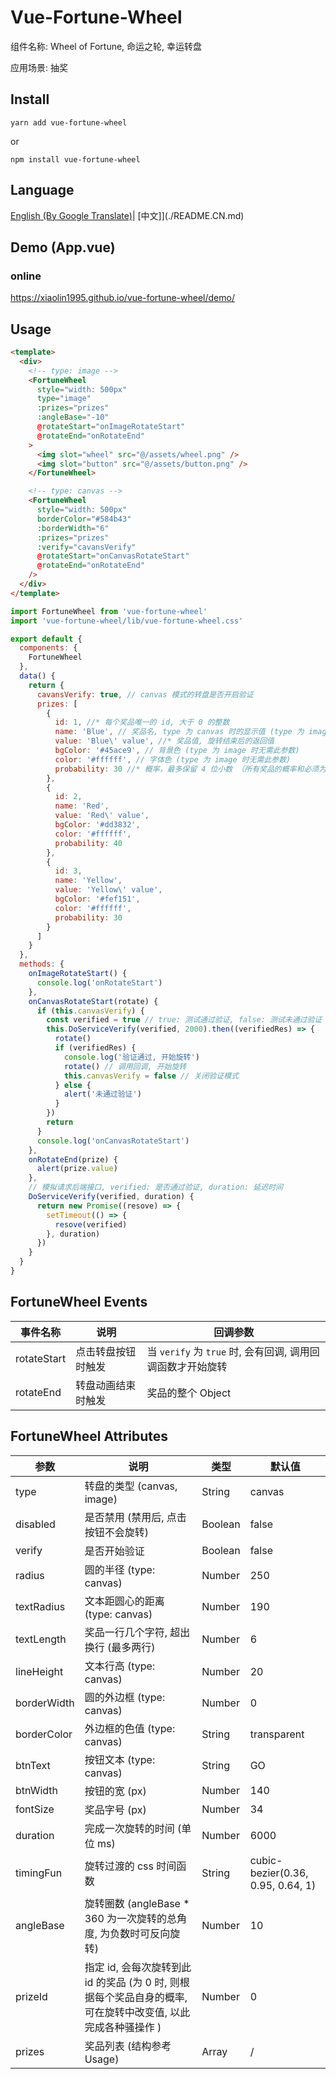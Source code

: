 
# Vue-Fortune-Wheel

组件名称: Wheel of Fortune, 命运之轮, 幸运转盘

应用场景: 抽奖

## Install
```
yarn add vue-fortune-wheel
```
or
```
npm install vue-fortune-wheel
```
## Language

[English (By Google Translate)](./README.md)| [中文]](./README.CN.md)

## Demo (App.vue)

### online
https://xiaolin1995.github.io/vue-fortune-wheel/demo/

## Usage

```html
<template>
  <div>
    <!-- type: image -->
    <FortuneWheel
      style="width: 500px"
      type="image"
      :prizes="prizes"
      :angleBase="-10"
      @rotateStart="onImageRotateStart"
      @rotateEnd="onRotateEnd"
    >
      <img slot="wheel" src="@/assets/wheel.png" />
      <img slot="button" src="@/assets/button.png" />
    </FortuneWheel>

    <!-- type: canvas -->
    <FortuneWheel
      style="width: 500px"
      borderColor="#584b43"
      :borderWidth="6"
      :prizes="prizes"
      :verify="cavansVerify"
      @rotateStart="onCanvasRotateStart"
      @rotateEnd="onRotateEnd"
    />
  </div>
</template>
```

```js
import FortuneWheel from 'vue-fortune-wheel'
import 'vue-fortune-wheel/lib/vue-fortune-wheel.css'

export default {
  components: {
    FortuneWheel
  },
  data() {
    return {
      cavansVerify: true, // canvas 模式的转盘是否开启验证
      prizes: [
        {
          id: 1, //* 每个奖品唯一的 id, 大于 0 的整数
          name: 'Blue', // 奖品名, type 为 canvas 时的显示值 (type 为 image 时无需此参数)
          value: 'Blue\' value', //* 奖品值, 旋转结束后的返回值
          bgColor: '#45ace9', // 背景色 (type 为 image 时无需此参数)
          color: '#ffffff', // 字体色 (type 为 image 时无需此参数)
          probability: 30 //* 概率，最多保留 4 位小数 （所有奖品的概率和必须为 100）
        },
        {
          id: 2,
          name: 'Red',
          value: 'Red\' value',
          bgColor: '#dd3832',
          color: '#ffffff',
          probability: 40
        },
        {
          id: 3,
          name: 'Yellow',
          value: 'Yellow\' value',
          bgColor: '#fef151',
          color: '#ffffff',
          probability: 30
        }
      ]
    }
  },
  methods: {
    onImageRotateStart() {
      console.log('onRotateStart')
    },
    onCanvasRotateStart(rotate) {
      if (this.canvasVerify) {
        const verified = true // true: 测试通过验证, false: 测试未通过验证
        this.DoServiceVerify(verified, 2000).then((verifiedRes) => {
          rotate()
          if (verifiedRes) {
            console.log('验证通过, 开始旋转')
            rotate() // 调用回调, 开始旋转
            this.canvasVerify = false // 关闭验证模式
          } else {
            alert('未通过验证')
          }
        })
        return
      }
      console.log('onCanvasRotateStart')
    },
    onRotateEnd(prize) {
      alert(prize.value)
    },
    // 模拟请求后端接口, verified: 是否通过验证, duration: 延迟时间
    DoServiceVerify(verified, duration) {
      return new Promise((resove) => {
        setTimeout(() => {
          resove(verified)
        }, duration)
      })
    }
  }
}
```

## FortuneWheel Events
| 事件名称 | 说明 | 回调参数 |
| ------ | ------ | ------ |
| rotateStart | 点击转盘按钮时触发 | 当 `verify` 为 `true` 时, 会有回调, 调用回调函数才开始旋转 |
| rotateEnd | 转盘动画结束时触发 | 奖品的整个 Object |

## FortuneWheel Attributes
| 参数 | 说明 | 类型 | 默认值 |
| ------ | ------ | ------ | ----- |
| type | 转盘的类型 (canvas, image) | String | canvas |
| disabled | 是否禁用 (禁用后, 点击按钮不会旋转) | Boolean | false |
| verify | 是否开始验证 | Boolean | false |
| radius | 圆的半径 (type: canvas) | Number | 250 |
| textRadius | 文本距圆心的距离 (type: canvas) | Number | 190 |
| textLength | 奖品一行几个字符, 超出换行 (最多两行) | Number | 6 |
| lineHeight | 文本行高 (type: canvas) | Number | 20 |
| borderWidth | 圆的外边框 (type: canvas) | Number | 0 |
| borderColor | 外边框的色值 (type: canvas) | String | transparent |
| btnText | 按钮文本 (type: canvas) | String | GO |
| btnWidth | 按钮的宽 (px) | Number | 140 |
| fontSize | 奖品字号 (px) | Number | 34 |
| duration | 完成一次旋转的时间 (单位 ms) | Number | 6000 |
| timingFun | 旋转过渡的 css 时间函数 | String | cubic-bezier(0.36, 0.95, 0.64, 1) |
| angleBase | 旋转圈数 (angleBase * 360 为一次旋转的总角度, 为负数时可反向旋转) | Number | 10 |
| prizeId | 指定 id, 会每次旋转到此 id 的奖品 (为 0 时, 则根据每个奖品自身的概率, 可在旋转中改变值, 以此完成各种骚操作 ) | Number | 0 |
| prizes | 奖品列表 (结构参考 Usage) | Array | / |

